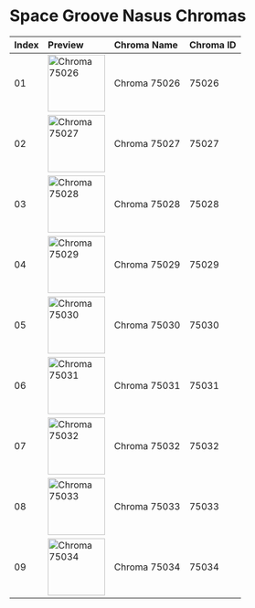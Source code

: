 # Space Groove Nasus Chromas

| Index | Preview | Chroma Name | Chroma ID |
|:---|:---|:---|:---|
| 01 | <img src='https://raw.communitydragon.org/latest/plugins/rcp-be-lol-game-data/global/default/v1/champion-chroma-images/75/75026.png' alt='Chroma 75026' width='100'> | Chroma 75026 | 75026 |
| 02 | <img src='https://raw.communitydragon.org/latest/plugins/rcp-be-lol-game-data/global/default/v1/champion-chroma-images/75/75027.png' alt='Chroma 75027' width='100'> | Chroma 75027 | 75027 |
| 03 | <img src='https://raw.communitydragon.org/latest/plugins/rcp-be-lol-game-data/global/default/v1/champion-chroma-images/75/75028.png' alt='Chroma 75028' width='100'> | Chroma 75028 | 75028 |
| 04 | <img src='https://raw.communitydragon.org/latest/plugins/rcp-be-lol-game-data/global/default/v1/champion-chroma-images/75/75029.png' alt='Chroma 75029' width='100'> | Chroma 75029 | 75029 |
| 05 | <img src='https://raw.communitydragon.org/latest/plugins/rcp-be-lol-game-data/global/default/v1/champion-chroma-images/75/75030.png' alt='Chroma 75030' width='100'> | Chroma 75030 | 75030 |
| 06 | <img src='https://raw.communitydragon.org/latest/plugins/rcp-be-lol-game-data/global/default/v1/champion-chroma-images/75/75031.png' alt='Chroma 75031' width='100'> | Chroma 75031 | 75031 |
| 07 | <img src='https://raw.communitydragon.org/latest/plugins/rcp-be-lol-game-data/global/default/v1/champion-chroma-images/75/75032.png' alt='Chroma 75032' width='100'> | Chroma 75032 | 75032 |
| 08 | <img src='https://raw.communitydragon.org/latest/plugins/rcp-be-lol-game-data/global/default/v1/champion-chroma-images/75/75033.png' alt='Chroma 75033' width='100'> | Chroma 75033 | 75033 |
| 09 | <img src='https://raw.communitydragon.org/latest/plugins/rcp-be-lol-game-data/global/default/v1/champion-chroma-images/75/75034.png' alt='Chroma 75034' width='100'> | Chroma 75034 | 75034 |
